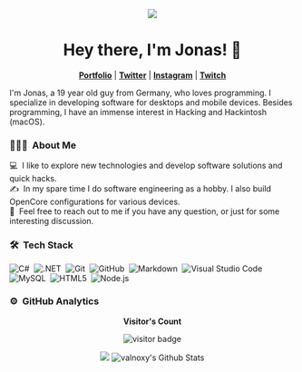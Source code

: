 <!-- Header -->
<p align="center"><img src="https://valnoxy.dev/banner_v4.png"></p>
<h1 align="center">Hey there, I'm Jonas! 👋</h1>
<p align="center">
  <strong><a href="https://valnoxy.dev">Portfolio</a></strong> |
  <strong><a href="https://twitter.com/valnoxy">Twitter</a></strong> |
  <strong><a href="https://instagram.com/valnoxy">Instagram</a></strong> |
  <strong><a href="https://www.twitch.tv/valnoxy">Twitch</a></strong>
</p>

<!-- About me -->
I'm Jonas, a 19 year old guy from Germany, who loves programming. I specialize in developing software for desktops and mobile devices. Besides programming, I have an immense interest in Hacking and Hackintosh (macOS).

### 👨🏻‍💻 &nbsp;About Me
💻 &nbsp;I like to explore new technologies and develop software solutions and quick hacks.\
✍️ &nbsp;In my spare time I do software engineering as a hobby. I also build OpenCore configurations for various devices.\
💬 &nbsp;Feel free to reach out to me if you have any question, or just for some interesting discussion.


### 🛠 &nbsp;Tech Stack
![C#](https://img.shields.io/badge/-CSharp-05122A?style=flat&logo=CSharp&logoColor=A8B9CC)&nbsp;
![.NET](https://img.shields.io/badge/-.NET-05122A?style=flat&logo=.NET&logoColor=A8B9CC)&nbsp;
![Git](https://img.shields.io/badge/-Git-05122A?style=flat&logo=git)&nbsp;
![GitHub](https://img.shields.io/badge/-GitHub-05122A?style=flat&logo=github)&nbsp;
![Markdown](https://img.shields.io/badge/-Markdown-05122A?style=flat&logo=markdown)&nbsp;
![Visual Studio Code](https://img.shields.io/badge/-Visual%20Studio%20Code-05122A?style=flat&logo=visual-studio-code&logoColor=007ACC)&nbsp;
![MySQL](https://img.shields.io/badge/-MySQL-05122A?style=flat&logo=mysql&logoColor=4479A1)&nbsp;
![HTML5](https://img.shields.io/badge/-HTML5_&_CSS-05122A?style=flat&logo=html5&logoColor=FFCA28)&nbsp;
![Node.js](https://img.shields.io/badge/-Node.js-05122A?style=flat&logo=Node.js&logoColor=FFCA28)&nbsp;

### ⚙️ &nbsp;GitHub Analytics
<p align="center"><b>Visitor's Count</b></p>
<p align="center"><img src="https://profile-counter.glitch.me/valnoxy/count.svg" alt="visitor badge"/></p>

<p align="center">
  <span>
    <img src="https://github-readme-stats.vercel.app/api/top-langs/?username=valnoxy&layout=compact&hide=TSQL&title_color=7A7ADB&icon_color=2234AE&text_color=D3D3D3&bg_color=0,000000,130F40">  
  </span>
  <span>
    <img src="https://github-readme-stats.vercel.app/api?username=valnoxy&include_all_commits=true&count_private=true&show_icons=true&line_height=20&title_color=7A7ADB&icon_color=2234AE&text_color=D3D3D3&bg_color=0,000000,130F40" alt="valnoxy's Github Stats">
  </span>
</p>

